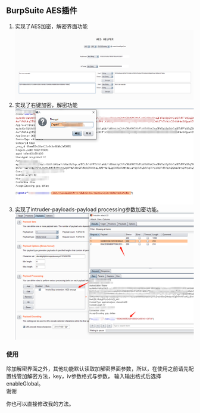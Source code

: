 ## BurpSuite AES插件
1. 实现了AES加密，解密界面功能</br>
![AES加解密界面](./img/1.png)
2. 实现了右键加密，解密功能</br>
![AES加解密界面](./img/2.png)
3. 实现了intruder-payloads-payload processing参数加密功能。</br>
![AES加解密界面](./img/3.png)</br>

### 使用
除加解密界面之外，其他功能默认读取加解密界面参数，所以，在使用之前请先配置线管加解密方法，key，iv参数格式与参数，
输入输出格式后选择enableGlobal。</br>
谢谢</br>

你也可以直接修改我的方法。